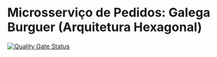 # Microsserviço de Pedidos: Galega Burguer (Arquitetura Hexagonal)
[![Quality Gate Status](https://sonarcloud.io/api/project_badges/measure?project=speltriao_tech-challenge-fiap-ms-pedido&metric=alert_status)](https://sonarcloud.io/summary/new_code?id=speltriao_tech-challenge-fiap-ms-pedido)
